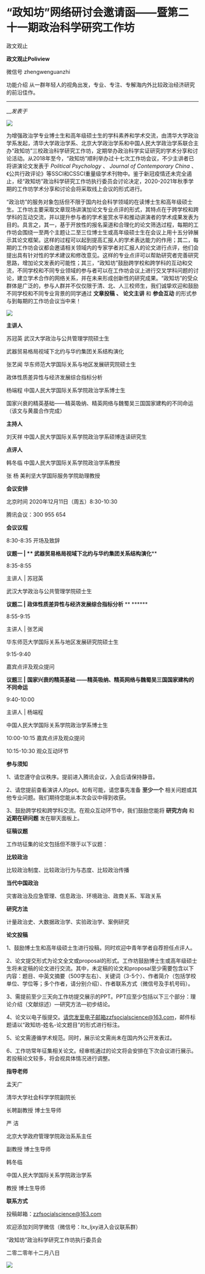 

#  “政知坊”网络研讨会邀请函——暨第二十一期政治科学研究工作坊

政文观止  

**政文观止Poliview** 

微信号 zhengwenguanzhi

功能介绍 从一群年轻人的视角出发，专业、专注、专解海内外比较政治经济研究的前沿佳作。

____

___发表于_


![](/images/194/2.png)

为增强政治学专业博士生和高年级硕士生的学科素养和学术交流，由清华大学政治学系发起，清华大学政治学系、北京大学政治学系和中国人民大学政治学系联合主办“政知坊”三校政治科学研究工作坊，定期举办政治科学实证研究的学术分享和讨论活动。从2018年至今，“政知坊”顺利举办过十七次工作坊会议，不少主讲者已将讲演论文发表于
_Political Psychology_ 、 _Journal of Contemporary China_
、《公共行政评论》等SSCI和CSSCI重量级学术刊物中。鉴于新冠疫情还未完全遏止，经“政知坊”政治科学研究工作坊执行委员会讨论决定，2020-2021年秋季学期的工作坊学术分享和讨论会将采取线上会议的形式进行。

  

“政治坊”的服务对象包括但不限于国内社会科学领域的在读博士生和高年级硕士生。工作坊主要采取文章现场讲演加论文专业点评的形式，其特点在于跨学校和跨学科的互动交流，并以提升参与者的学术鉴赏水平和推动讲演者的学术成果发表为目的。具言之，其一，基于开放性的报名渠道和合理化的论文筛选过程，每期的工作坊会围绕一至两个主题让二至三位博士生或高年级硕士生在会议上用十五分钟展示其论文框架。这样的过程可以起到提高汇报人的学术表达能力的作用；其二，每期的工作坊会议都会邀请相关领域内的专家学者对汇报人的论文进行点评，他们会提出具有针对性的学术建议和修改意见。这样的专业点评可以帮助研究者完善研究思路，增加论文发表的可能性；其三，“政知坊”鼓励跨学校和跨学科的互动和交流，不同学校和不同专业领域的参与者可以在工作坊会议上进行交叉学科问题的讨论，建立学术合作的网络关系，并在未来形成创新性的研究成果。“政知坊”的受众群体是广泛的，参与人群并不仅仅限于清、北、人三校师生，我们诚挚欢迎和鼓励不同学校和不同专业背景的同学通过
**文章投稿** **、** **论文主讲** 和 **参会互动** 的形式参与到每期的工作坊会议当中来！

  

![](/images/194/3.jpeg)

  
  

 **主讲人**

苏冠英 武汉大学政治与公共管理学院硕士生

武器贸易格局视域下北约与华约集团关系结构演化

张艺闻 华东师范大学国际关系与地区发展研究院硕士生

政体性质差异性与经济发展综合指标分析

杨端程 中国人民大学国际关系学院政治学系博士生

国家兴衰的精英基础——精英吸纳、精英网络与魏蜀吴三国国家建构的不同命运（该文与黄晨合作完成）

  

 **主持人**

刘天祥 中国人民大学国际关系学院政治学系硕博连读研究生

  

 **点评人**

韩冬临 中国人民大学国际关系学院政治学系教授

张 杨 美利坚大学国际服务学院助理教授

  

 **会议安排**

北京时间 2020年12月11日（周五）8:30-10:30

  

腾讯会议：300 955 654

  

 **会议议程**

8:30-8:35 开场及致辞

  

 **议题一 | ** **武器贸易格局视域下北约与华约集团关系结构演化******

  

8:35-8:55

  

主讲人 | 苏冠英

武汉大学政治与公共管理学院硕士生

  

 **议题二 |** **政体性质差异性与经济发展综合指标分析** ** ******

  

8:55-9:15

  

主讲人 | 张艺闻

华东师范大学国际关系与地区发展研究院硕士生

  

9:15-9:40

嘉宾点评及观众提问

  

 **议题三 |** **国家兴衰的精英基础 ——精英吸纳、精英网络与魏蜀吴三国国家建构的不同命运**

  

9:40-10:00

  

主讲人 | 杨端程

中国人民大学国际关系学院政治学系博士生

  

10:00-10:15 嘉宾点评及观众提问

  

10:15-10:30 观众互动环节  

  

 **参与须知**

1、请您遵守会议秩序。提前进入腾讯会议，入会后请保持静音。  

  

2、请您提前查看演讲人的ppt。如有可能，请您事先准备 **至少一个** 相关问题或其他专业问题。我们期待您能从本次会议中得到收获。

  

3、鼓励跨学校和跨学科交流。在观众互动环节中，我们鼓励您能将 **研究方向** 和 **近期在研问题** 发在聊天面板上。

  

 **征稿议题**

工作坊征集的论文包括但不限于以下议题：

  

 **比较政治**

比较政治制度、比较政治行为与态度、比较政治传播

  

 **当代中国政治**

灾害政治及应急管理、信息政治、环境政治、政商关系、军政关系

  

 **研究方法**

计量政治史、大数据政治学、实验政治学、案例研究

  

 **论文投稿**

1、鼓励博士生和高年级硕士生进行投稿，同时欢迎中青年学者自荐担任点评人。

  

2、论文提交形式为论文全文或proposal的形式。工作坊鼓励博士生或高年级硕士生将未定稿的论文进行交流。其中，未定稿的论文和proposal至少需要包含以下内容：题目、中英文摘要（500字左右）、关键词（3-5个）、作者简介（包括学校单位、学位等；多个作者，请分别介绍）、作者联系方式（微信号及手机号码）。

  

3、需提前至少三天向工作坊提交展示的PPT。PPT应至少包括以下三个部分：理论介绍（文献综述）—研究方法—初步结论。

  

4、论文以电子版提交。请您发至电子邮箱zzfsocialscience@163.com，邮件标题请以“政知坊-姓名-论文题目”的形式进行标注。

  

5、论文需遵循学术规范。同时，展示论文需尚未在国内外公开发表过。

  

6、工作坊常年征集相关论文。经审核通过的论文将会安排在下次会议进行展示。若投稿论文较多，将会视具体情况进行调整。

  

 **指导老师**

孟天广

清华大学社会科学学院副院长

长聘副教授 博士生导师

  

严 洁

北京大学政府管理学院政治系系主任

副教授 博士生导师

  

韩冬临

中国人民大学国际关系学院政治学系

教授 博士生导师

  

 **联系方式**

投稿邮箱：zzfsocialscience@163.com

欢迎添加刘同学微信（微信号：ltx_ljxy进入会议联系群）

  

“政知坊”政治科学研究工作坊执行委员会

二零二零年十二月八日

  

![](/images/194/4.jpeg)

  

